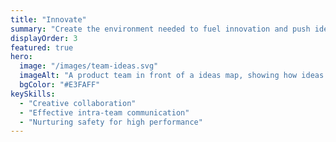 ```yaml
---
title: "Innovate"
summary: "Create the environment needed to fuel innovation and push ideas further."
displayOrder: 3
featured: true
hero:
  image: "/images/team-ideas.svg"
  imageAlt: "A product team in front of a ideas map, showing how ideas have been iterated on into something better"
  bgColor: "#E3FAFF"
keySkills:
  - "Creative collaboration"
  - "Effective intra-team communication"
  - "Nurturing safety for high performance"
---
```

